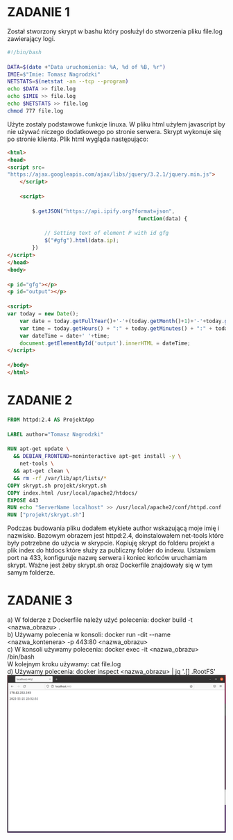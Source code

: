 # ZADANIE 1

Został stworzony skrypt w bashu który posłużył do stworzenia pliku file.log zawierający logi.

```bash
#!/bin/bash

DATA=$(date +"Data uruchomienia: %A, %d of %B, %r")
IMIE=$"Imie: Tomasz Nagrodzki"
NETSTATS=$(netstat -an --tcp --program)
echo $DATA >> file.log
echo $IMIE >> file.log
echo $NETSTATS >> file.log
chmod 777 file.log
```
Użyte zostały podstawowe funkcje linuxa.
W pliku html użyłem javascript by nie używać niczego dodatkowego po stronie serwera. Skrypt wykonuje się po stronie klienta.
Plik html wygląda następująco:
```html
<html>
<head>
<script src=
"https://ajax.googleapis.com/ajax/libs/jquery/3.2.1/jquery.min.js">
    </script>

    <script>

        $.getJSON("https://api.ipify.org?format=json",
                                          function(data) {

            // Setting text of element P with id gfg
            $("#gfg").html(data.ip);
        })
</script>
</head>
<body>

<p id="gfg"></p>
<p id="output"></p>

<script>
var today = new Date();
	var date = today.getFullYear()+'-'+(today.getMonth()+1)+'-'+today.getDate();
	var time = today.getHours() + ":" + today.getMinutes() + ":" + today.getSeconds();
	var dateTime = date+' '+time;
	document.getElementById('output').innerHTML = dateTime;
</script>

</body>
</html>
```

# ZADANIE 2

```Dockerfile
FROM httpd:2.4 AS ProjektApp

LABEL author="Tomasz Nagrodzki"

RUN apt-get update \
  && DEBIAN_FRONTEND=noninteractive apt-get install -y \
    net-tools \
  && apt-get clean \
  && rm -rf /var/lib/apt/lists/*
COPY skrypt.sh projekt/skrypt.sh
COPY index.html /usr/local/apache2/htdocs/
EXPOSE 443
RUN echo "ServerName localhost" >> /usr/local/apache2/conf/httpd.conf
RUN ["projekt/skrypt.sh"]
```
Podczas budowania pliku dodałem etykiete author wskazującą moje imię i nazwisko. Bazowym obrazem jest httpd:2.4, doinstalowałem net-tools które były potrzebne do użycia w skrypcie. Kopiuję skrypt do folderu projekt a plik index do htdocs które służy za publiczny folder do indexu. Ustawiam port na 433, konfiguruje nazwę serwera i koniec końców uruchamiam skrypt. Ważne jest żeby skrypt.sh oraz Dockerfile znajdowały się w tym samym folderze.

# ZADANIE 3

a) W folderze z Dockerfile należy użyć polecenia: docker build -t <nazwa_obrazu> . <br>
b) Używamy polecenia w konsoli: docker run -dit --name <nazwa_kontenera> -p 443:80 <nazwa_obrazu> <br>
c) W konsoli używamy polecenia: docker exec -it <nazwa_obrazu> /bin/bash <br>
W kolejnym kroku używamy: cat file.log <br>
d) Używamy polecenia: docker inspect <nazwa_obrazu> | jq '.[] .RootFS' <br>
![alt text](https://github.com/Mithiriii/programowaniewchmurze/blob/main/images/screen1.PNG "title")
